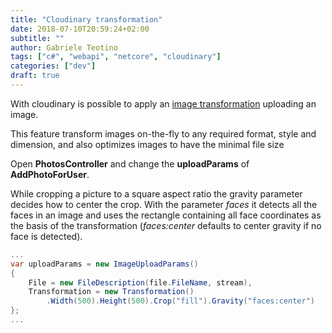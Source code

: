 ```yaml
---
title: "Cloudinary transformation"
date: 2018-07-10T20:59:24+02:00
subtitle: ""
author: Gabriele Teotino
tags: ["c#", "webapi", "netcore", "cloudinary"]
categories: ["dev"]
draft: true
---
```


<!--more-->

With cloudinary is possible to apply an [image transformation](https://cloudinary.com/documentation/image_transformations) uploading an image.

This feature transform images on-the-fly to any required format, style and dimension, and also optimizes images to have the minimal file size

Open **PhotosController** and change the **uploadParams** of **AddPhotoForUser**.

While cropping a picture to a square aspect ratio the gravity parameter decides how to center the crop. With the parameter *faces* it detects all the faces in an image and uses the rectangle containing all face coordinates as the basis of the transformation (*faces:center* defaults to center gravity if no face is detected).

```csharp
...
var uploadParams = new ImageUploadParams()
{
    File = new FileDescription(file.FileName, stream),
    Transformation = new Transformation()
        .Width(500).Height(500).Crop("fill").Gravity("faces:center")
};
...
```
